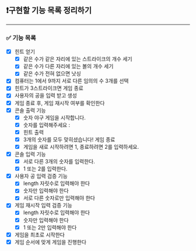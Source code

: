 ## ❗️구현할 기능 목록 정리하기

---
### ✅ 기능 목록
- [x] 힌트 얻기
  - [x] 같은 수가 같은 자리에 있는 스트라이크의 개수 세기
  - [x] 같은 수가 다른 자리에 있는 볼의 개수 세기
  - [x] 같은 수가 전혀 없으면 낫싱
- [x] 컴퓨터는 1에서 9까지 서로 다른 임의의 수 3개를 선택
- [x] 힌트가 3스트라이크면 게임 종료
- [x] 사용자의 공을 입력 받고 생성
- [x] 게임 종료 후, 게임 재시작 여부를 확인한다
- [x] 콘솔 출력 기능
  - [x] 숫자 야구 게임을 시작합니다.
  - [x] 숫자를 입력해주세요 :
  - [x] 힌트 출력
  - [x] 3개의 숫자를 모두 맞히셨습니다! 게임 종료
  - [x] 게임을 새로 시작하려면 1, 종료하려면 2를 입력하세요.
- [x] 콘솔 입력 기능
  - [x] 서로 다른 3개의 숫자를 입력한다.
  - [x] 1 또는 2를 입력한다.
- [x] 사용자 공 입력 검증 기능
  - [x] length 자릿수로 입력해야 한다
  - [x] 숫자만 입력해야 한다
  - [x] 서로 다른 숫자로만 입력해야 한다
- [x] 게임 재시작 입력 검증 기능
  - [x] length 자릿수로 입력해야 한다
  - [x] 숫자만 입력해야 한다
  - [x] 1 또는 2만 입력해야 한다
- [x] 게임을 최초로 시작한다
- [x] 게임 순서에 맞게 게임을 진행한다